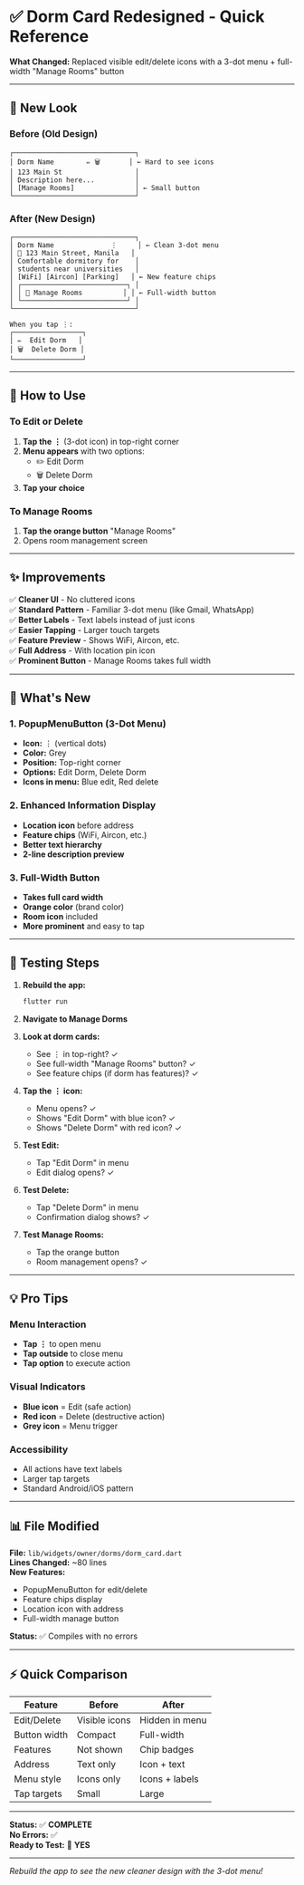 # ✅ Dorm Card Redesigned - Quick Reference

**What Changed:** Replaced visible edit/delete icons with a 3-dot menu + full-width "Manage Rooms" button

---

## 🎨 New Look

### Before (Old Design)
```
┌──────────────────────────────┐
│ Dorm Name        ✏️ 🗑️       │ ← Hard to see icons
│ 123 Main St                  │
│ Description here...          │
│ [Manage Rooms]               │ ← Small button
└──────────────────────────────┘
```

### After (New Design)
```
┌──────────────────────────────┐
│ Dorm Name              ⋮     │ ← Clean 3-dot menu
│ 📍 123 Main Street, Manila   │
│ Comfortable dormitory for    │
│ students near universities   │
│ [WiFi] [Aircon] [Parking]   │ ← New feature chips
│ ┌──────────────────────────┐ │
│ │ 🚪 Manage Rooms          │ │ ← Full-width button
│ └──────────────────────────┘ │
└──────────────────────────────┘

When you tap ⋮:
┌─────────────────┐
│ ✏️  Edit Dorm   │
│ 🗑️  Delete Dorm │
└─────────────────┘
```

---

## 🎯 How to Use

### To Edit or Delete
1. **Tap the ⋮** (3-dot icon) in top-right corner
2. **Menu appears** with two options:
   - ✏️ Edit Dorm
   - 🗑️ Delete Dorm
3. **Tap your choice**

### To Manage Rooms
1. **Tap the orange button** "Manage Rooms"
2. Opens room management screen

---

## ✨ Improvements

✅ **Cleaner UI** - No cluttered icons  
✅ **Standard Pattern** - Familiar 3-dot menu (like Gmail, WhatsApp)  
✅ **Better Labels** - Text labels instead of just icons  
✅ **Easier Tapping** - Larger touch targets  
✅ **Feature Preview** - Shows WiFi, Aircon, etc.  
✅ **Full Address** - With location pin icon  
✅ **Prominent Button** - Manage Rooms takes full width  

---

## 📱 What's New

### 1. PopupMenuButton (3-Dot Menu)
- **Icon:** ⋮ (vertical dots)
- **Color:** Grey
- **Position:** Top-right corner
- **Options:** Edit Dorm, Delete Dorm
- **Icons in menu:** Blue edit, Red delete

### 2. Enhanced Information Display
- **Location icon** before address
- **Feature chips** (WiFi, Aircon, etc.)
- **Better text hierarchy**
- **2-line description preview**

### 3. Full-Width Button
- **Takes full card width**
- **Orange color** (brand color)
- **Room icon** included
- **More prominent** and easy to tap

---

## 🚀 Testing Steps

1. **Rebuild the app:**
   ```bash
   flutter run
   ```

2. **Navigate to Manage Dorms**

3. **Look at dorm cards:**
   - See ⋮ in top-right? ✓
   - See full-width "Manage Rooms" button? ✓
   - See feature chips (if dorm has features)? ✓

4. **Tap the ⋮ icon:**
   - Menu opens? ✓
   - Shows "Edit Dorm" with blue icon? ✓
   - Shows "Delete Dorm" with red icon? ✓

5. **Test Edit:**
   - Tap "Edit Dorm" in menu
   - Edit dialog opens? ✓

6. **Test Delete:**
   - Tap "Delete Dorm" in menu
   - Confirmation dialog shows? ✓

7. **Test Manage Rooms:**
   - Tap the orange button
   - Room management opens? ✓

---

## 💡 Pro Tips

### Menu Interaction
- **Tap ⋮** to open menu
- **Tap outside** to close menu
- **Tap option** to execute action

### Visual Indicators
- **Blue icon** = Edit (safe action)
- **Red icon** = Delete (destructive action)
- **Grey icon** = Menu trigger

### Accessibility
- All actions have text labels
- Larger tap targets
- Standard Android/iOS pattern

---

## 📊 File Modified

**File:** `lib/widgets/owner/dorms/dorm_card.dart`  
**Lines Changed:** ~80 lines  
**New Features:**
- PopupMenuButton for edit/delete
- Feature chips display
- Location icon with address
- Full-width manage button

**Status:** ✅ Compiles with no errors

---

## ⚡ Quick Comparison

| Feature | Before | After |
|---------|--------|-------|
| Edit/Delete | Visible icons | Hidden in menu |
| Button width | Compact | Full-width |
| Features | Not shown | Chip badges |
| Address | Text only | Icon + text |
| Menu style | Icons only | Icons + labels |
| Tap targets | Small | Large |

---

**Status:** ✅ **COMPLETE**  
**No Errors:** ✅  
**Ready to Test:** 🚀 **YES**

---

*Rebuild the app to see the new cleaner design with the 3-dot menu!*
